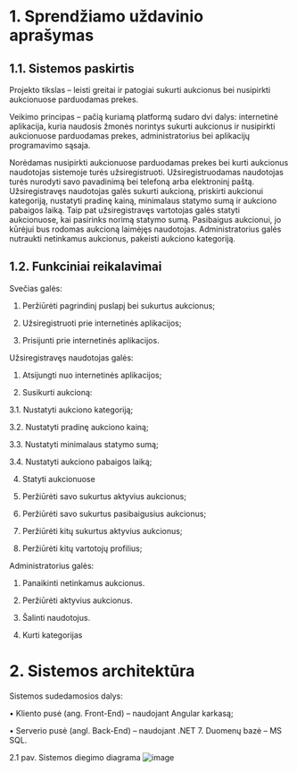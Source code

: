 # 1.	Sprendžiamo uždavinio aprašymas

## 1.1. Sistemos paskirtis

Projekto tikslas – leisti greitai ir patogiai sukurti aukcionus bei nusipirkti aukcionuose parduodamas prekes.

Veikimo principas – pačią kuriamą platformą sudaro dvi dalys: internetinė aplikacija, kuria naudosis žmonės norintys sukurti aukcionus ir nusipirkti aukcionuose parduodamas prekes, administratorius bei aplikacijų programavimo sąsaja.

Norėdamas nusipirkti aukcionuose parduodamas prekes bei kurti aukcionus naudotojas sistemoje turės užsiregistruoti. Užsiregistruodamas naudotojas turės nurodyti savo pavadinimą bei telefoną arba elektroninį paštą. Užsiregistravęs naudotojas galės sukurti aukcioną, priskirti aukcionui kategoriją, nustatyti pradinę kainą, minimalaus statymo sumą ir aukciono pabaigos laiką. Taip pat užsiregistravęs vartotojas galės statyti aukcionuose, kai pasirinks norimą statymo sumą. Pasibaigus aukcionui, jo kūrėjui bus rodomas aukcioną laimėjęs naudotojas. Administratorius galės nutraukti netinkamus aukcionus, pakeisti aukciono kategoriją.

## 1.2. Funkciniai reikalavimai

Svečias galės:

1.	Peržiūrėti pagrindinį puslapį bei sukurtus aukcionus;

2.	Užsiregistruoti prie internetinės aplikacijos;

3.	Prisijunti prie internetinės aplikacijos.


Užsiregistravęs naudotojas galės:

1.	Atsijungti nuo internetinės aplikacijos;


2.	Susikurti aukcioną:

3.1.	Nustatyti aukciono kategoriją;

3.2.	Nustatyti pradinę aukciono kainą;

3.3.	Nustatyti minimalaus statymo sumą;

3.4.	Nustatyti aukciono pabaigos laiką;

4.	Statyti aukcionuose

5.	Peržiūrėti savo sukurtus aktyvius aukcionus;

6.	Peržiūrėti savo sukurtus pasibaigusius aukcionus;

7.	Peržiūrėti kitų sukurtus aktyvius aukcionus;

8.	Peržiūrėti kitų vartotojų profilius;
 
Administratorius galės:

1.	Panaikinti netinkamus aukcionus.

2.	Peržiūrėti aktyvius aukcionus.

3.	Šalinti naudotojus.

4.	Kurti kategorijas


# 2.	Sistemos architektūra

Sistemos sudedamosios dalys:

•	Kliento pusė (ang. Front-End) – naudojant Angular karkasą;

•	Serverio pusė (angl. Back-End) – naudojant .NET 7. Duomenų bazė – MS SQL.

2.1 pav. Sistemos diegimo diagrama
![image](https://github.com/GintarasBeskajev/Auction_Finder/assets/100523608/8925cabd-8643-4797-bd77-8b94c14c88c4)








